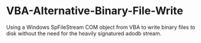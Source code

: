# VBA-Alternative-Binary-File-Write
Using a Windows SpFileStream COM object from VBA to write binary files to disk without the need for the heavily signatured adodb stream.
